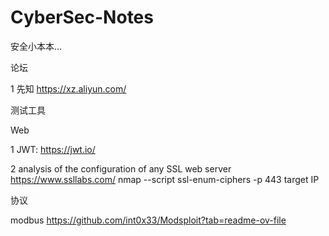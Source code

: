 # CyberSec-Notes
安全小本本...

论坛

1 先知 https://xz.aliyun.com/

测试工具

Web

1 JWT: https://jwt.io/

2 analysis of the configuration of any SSL web server  
  https://www.ssllabs.com/
  nmap --script ssl-enum-ciphers -p 443 target IP

协议

modbus https://github.com/int0x33/Modsploit?tab=readme-ov-file
